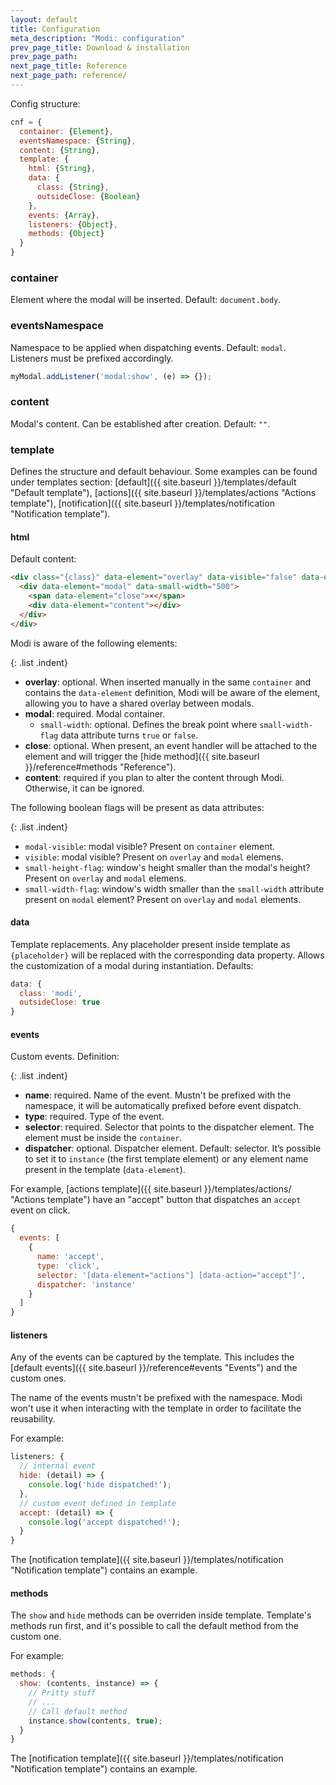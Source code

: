 ```yaml
---
layout: default
title: Configuration
meta_description: "Modi: configuration"
prev_page_title: Download & installation
prev_page_path:
next_page_title: Reference
next_page_path: reference/
---
```


Config structure:

```js
cnf = {
  container: {Element},
  eventsNamespace: {String},
  content: {String},
  template: {
    html: {String},
    data: {
      class: {String},
      outsideClose: {Boolean}
    },
    events: {Array},
    listeners: {Object},
    methods: {Object}
  }
}
```

### container

Element where the modal will be inserted. Default: <code>document.body</code>.

### eventsNamespace

Namespace to be applied when dispatching events. Default: <code>modal</code>. Listeners must be prefixed accordingly.

```js
myModal.addListener('modal:show', (e) => {});
```

### content

Modal's content. Can be established after creation. Default: <code>""</code>.

### template

Defines the structure and default behaviour. Some examples can be found under templates section: [default]({{ site.baseurl }}/templates/default "Default template"), [actions]({{ site.baseurl }}/templates/actions "Actions template"), [notification]({{ site.baseurl }}/templates/notification "Notification template").

<div markdown="1" class="indent">

#### html

Default content:

```html
<div class="{class}" data-element="overlay" data-visible="false" data-outside-close="{outsideClose}">
  <div data-element="modal" data-small-width="500">
    <span data-element="close">×</span>
    <div data-element="content"></div>
  </div>
</div>
```
Modi is aware of the following elements:

  {: .list .indent}
  - __overlay__: optional. When inserted manually in the same <code>container</code> and contains the <code>data-element</code> definition, Modi will be aware of the element, allowing you to have a shared overlay between modals.
  - __modal__: required. Modal container.
    - <code>small-width</code>: optional. Defines the break point where <code>small-width-flag</code> data attribute turns <code>true</code> or <code>false</code>.
  - __close__: optional. When present, an event handler will be attached to the element and will trigger the [hide method]({{ site.baseurl }}/reference#methods "Reference").
  - __content__: required if you plan to alter the content through Modi. Otherwise, it can be ignored.

The following boolean flags will be present as data attributes:

  {: .list .indent}
  - <code>modal-visible</code>: modal visible? Present on <code>container</code> element.
  - <code>visible</code>: modal visible? Present on <code>overlay</code> and <code>modal</code> elemens.
  - <code>small-height-flag</code>: window's height smaller than the modal's height? Present on <code>overlay</code> and <code>modal</code> elemens.
  - <code>small-width-flag</code>: window's width smaller than the <code>small-width</code> attribute present on <code>modal</code> element? Present on <code>overlay</code> and <code>modal</code> elements.

#### data

Template replacements. Any placeholder present inside template as <code>{placeholder}</code> will be replaced with the corresponding data property. Allows the customization of a modal during instantiation. Defaults:

```js
data: {
  class: 'modi',
  outsideClose: true
}
```

#### events

Custom events. Definition:

{: .list .indent}
- __name__: required. Name of the event. Mustn't be prefixed with the namespace, it will be automatically prefixed before event dispatch.
- __type__: required. Type of the event.
- __selector__: required. Selector that points to the dispatcher element. The element must be inside the <code>container</code>.
- __dispatcher__: optional. Dispatcher element. Default: selector. It’s possible to set it to <code>instance</code> (the first template element) or any element name present in the template (<code>data-element</code>).

For example, [actions template]({{ site.baseurl }}/templates/actions/ "Actions template") have an "accept" button that dispatches an <code>accept</code> event on click.

```js
{
  events: [
    {
      name: 'accept',
      type: 'click',
      selector: '[data-element="actions"] [data-action="accept"]',
      dispatcher: 'instance'
    }
  ]
}
```

#### listeners

Any of the events can be captured by the template. This includes the [default events]({{ site.baseurl }}/reference#events "Events") and the custom ones.

The name of the events mustn't be prefixed with the namespace. Modi won't use it when interacting with the template in order to facilitate the reusability.

For example:

```js
listeners: {
  // internal event
  hide: (detail) => {
    console.log('hide dispatched!');
  },
  // custom event defined in template
  accept: (detail) => {
    console.log('accept dispatched!');
  }
}
```

The [notification template]({{ site.baseurl }}/templates/notification "Notification template") contains an example.

#### methods

The <code>show</code> and <code>hide</code> methods can be overriden inside template. Template's methods run first, and it's possible to call the default method from the custom one.

For example:

```js
methods: {
  show: (contents, instance) => {
    // Pritty stuff
    // ...
    // Call default method
    instance.show(contents, true);
  }
}
```

The [notification template]({{ site.baseurl }}/templates/notification "Notification template") contains an example.
</div>
